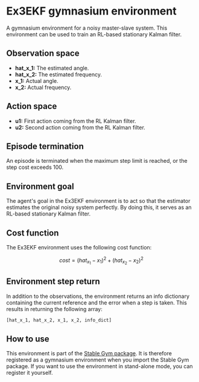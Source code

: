 # Ex3EKF gymnasium environment

A gymnasium environment for a noisy master-slave system. This environment can be used to train an RL-based stationary Kalman filter.

## Observation space

*   **hat\_x\_1:** The estimated angle.
*   **hat\_x\_2:** The estimated frequency.
*   **x\_1:** Actual angle.
*   **x\_2:** Actual frequency.

## Action space

*   **u1:** First action coming from the RL Kalman filter.
*   **u2:** Second action coming from the RL Kalman filter.

## Episode termination

An episode is terminated when the maximum step limit is reached, or the step cost exceeds 100.

## Environment goal

The agent's goal in the Ex3EKF environment is to act so that the estimator estimates the original noisy system perfectly. By doing this, it serves as an RL-based stationary Kalman filter.

## Cost function

The Ex3EKF environment uses the following cost function:

$$
cost = (hat_x_1 - x_1)^2 + (hat_x_2 - x_2)^2
$$

## Environment step return

In addition to the observations, the environment returns an info dictionary containing the current reference and the error when a step is taken. This results in returning the following array:

```python
[hat_x_1, hat_x_2, x_1, x_2, info_dict]
```

## How to use

This environment is part of the [Stable Gym package](https://github.com/rickstaa/stable-gym). It is therefore registered as a gymnasium environment when you import the Stable Gym package. If you want to use the environment in stand-alone mode, you can register it yourself.
